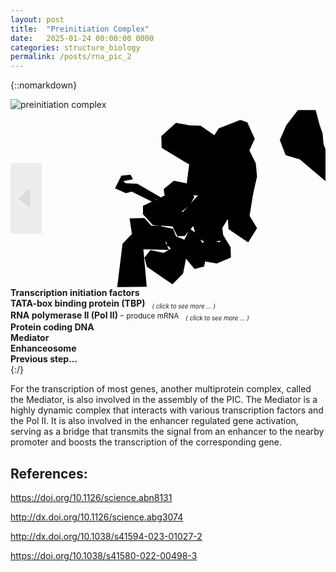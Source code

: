 ```yaml
---
layout: post
title:  "Preinitiation Complex"
date:   2025-01-24 00:00:00 0000
categories: structure_biology
permalink: /posts/rna_pic_2
---
```


{::nomarkdown}
<div class='imageWrapper'>
<img class="image0" src="{{ site.baseurl }}/assets/images/rna013.jpg" alt="preinitiation complex">
<svg viewBox="0 0 160 90" class='image-area'>
<!--#######################-->
<defs>
<mask id="myMask_0"><rect width="100%" height="100%" fill="white"/>
  <path id="path_0" class="path" d="m68 55-7.5 0.17 1.2 8.2 17 3.5 2.7 3.7-0.84 2.7-9.5-2-3 3.8 1.2 4.7 13 8.9 5.4-5.5 1.5-7.5 4.3 5.2 4.9-1.3 0.5-2.5 5.9 1 7.2-3-0.17-5.2-4.2-6.9-1.2 4.3-7.5-1.3-1.3 1.8-3.5-5.2-3-2.2-2.8 5.7-4.2-1.8-1.5-3.8-7.7-1.7-3.3 0.17z"/></mask>
<mask id="myMask_1"><rect width="100%" height="100%" fill="white"/>
  <path id="path_1" class="path" d="m79 69 3-4.7 5.4 1.2-0.5 6.5-3.2 4.2-5.7 1.2-0.84-4.3 5-3z"/></mask>
<mask id="myMask_2"><rect width="100%" height="100%" fill="white"/>
  <path id="path_2" class="path" d="m83 36-5.2 4.3 0.5 3.3-11 5.2v4.3l5 5.5 10 0.67 2.5 5 3.7-0.17 4.5-5.2-2.8-3.7-3.2-3.5 4.2-3.5 2.2-3.8-4-7z"/></mask>
<mask id="myMask_3"><rect width="100%" height="100%" fill="white"/>
  <path id="path_3" class="path" d="m61 33-4.7 0.5-3.2 6.4 5.5 2.5 3-0.84 11 5.5 4.3 19-15-3.2-5 5.2-2.7 22 15-0.17-1.7-19 13 0.33-2.5-5.4-4.7-20 3.2-1.2-12-7-6-0.33-1.2-1 4.9-1z"/></mask>
<mask id="myMask_4"><rect width="100%" height="100%" fill="white"/>
  <path id="path_4" class="path" d="m84 6.7-7.4 6.7 0.17 6 14 8.4-1.3 9.9 3 5.7 2.7 0.17-8 8.7 5.7 6.9 1.7 6 5.5 2.5 8.2-1.5-0.67-6.2 2.8-4.5 0.33 5.2 10 6.7 4.5-7.2-3.8-6.4 1.8-11 2-8.9-0.67-6.7-3.2-6.5 2.7-5.9-3.8-8.4-3.5-1.2-11 4.3-2.2 3.5-7-4.9-5.5-0.17z"/></mask>
<mask id="myMask_5"><rect width="100%" height="100%" fill="white"/>
  <path id="path_5" class="path" d="m146 0.17-5.9 7.7-3.3 7.5 3 7.7 7.2 2.2 13 11 1.2-13-2.2-5.9-0.5-5.5-1.5-4.2-2-7.5z"/></mask>
</defs>
<!--#######################-->
<rect mask="url(#myMask_0)" class="background" id="background_0"/>
<rect mask="url(#myMask_1)" class="background" id="background_1"/>
<rect mask="url(#myMask_2)" class="background" id="background_2"/>
<rect mask="url(#myMask_3)" class="background" id="background_3"/>
<rect mask="url(#myMask_4)" class="background" id="background_4"/>
<rect mask="url(#myMask_5)" class="background" id="background_5"/>
<!--#######################-->
<use href="#path_0" class="shape" id="select_0"/>
<a href="{{site.baseurl}}/posts/polii_tata"><use href="#path_1" class="shape" id="select_1"/></a>
<a href="{{site.baseurl}}/posts/polii_inside"><use href="#path_2" class="shape" id="select_2"/></a>
<use href="#path_3" class="shape" id="select_3"/>
<use href="#path_4" class="shape" id="select_4"/>
<use href="#path_5" class="shape" id="select_5"/>
<!--#######################-->
<polygon id="background_6" points="4,45 10,40 10,50" fill="rgba(255, 255, 255, .8)"/>
<polygon points="4,45 10,40 10,50" fill="rgba(200, 200, 200, .5)"/>
<a href="{{site.baseurl}}/posts/rna_pic_1">
<rect id="select_6" x="0%" y="30%" width="10%" height="40%" fill="rgba(200, 200, 200, .3)"/></a>
</svg>
<!--#######################-->
<div class="overlay" id="textbox_0" ><b> Transcription initiation factors </b></div>
<div class="overlay" id="textbox_1" ><b> TATA-box binding protein (TBP)  </b><small><sub><i> &ensp; ( click to see more ... )</i></sub></small></div>
<div class="overlay" id="textbox_2" ><b> RNA polymerase II (Pol II)  </b> - <small>
produce mRNA  <sub><i> &ensp; ( click to see more ... )</i></sub></small></div>
<div class="overlay" id="textbox_3" ><b> Protein coding DNA </b></div>
<div class="overlay" id="textbox_4" ><b> Mediator </b></div>
<div class="overlay" id="textbox_5" ><b> Enhanceosome </b></div>
<div class="overlay" id="textbox_6" ><b> Previous step... </b></div>
</div>
{:/}

For the transcription of most genes, another multiprotein complex, called the Mediator, is also involved in the assembly of the PIC. The Mediator is a highly dynamic complex that interacts with various transcription factors and the Pol II. It is also involved in the enhancer regulated gene activation, serving as a bridge that transmits the signal from an enhancer to the nearby promoter and boosts the transcription of the corresponding gene.

## References: ##

https://doi.org/10.1126/science.abn8131

http://dx.doi.org/10.1126/science.abg3074

http://dx.doi.org/10.1038/s41594-023-01027-2

https://doi.org/10.1038/s41580-022-00498-3
